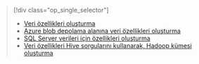 > [!div class="op_single_selector"]
> * [Veri özellikleri oluşturma](../articles/machine-learning/team-data-science-process/create-features.md)
> * [Azure blob depolama alanına veri özellikleri oluşturma](../articles/machine-learning/team-data-science-process/create-features-blob.md)
> * [SQL Server verileri için özellikleri oluşturma](../articles/machine-learning/team-data-science-process/create-features-sql-server.md)
> * [Veri özellikleri Hive sorgularını kullanarak, Hadoop kümesi oluşturma](../articles/machine-learning/team-data-science-process/create-features-hive.md)
> 
> 

